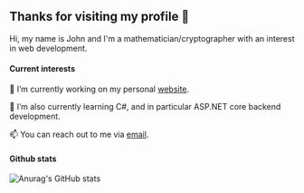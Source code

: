 ## Thanks for visiting my profile 👋

Hi, my name is John and I'm a mathematician/cryptographer with an interest in web development.

#### Current interests

🔭 I’m currently working on my personal [website](https://jwmdykes.ca/). 

🌱 I’m also currently learning C#, and in particular ASP.NET core backend development. 

📫 You can reach out to me via [email](mailto:98johndykes@gmail.com).

<!--
**jwmdykes/jwmdykes** is a ✨ _special_ ✨ repository because its `README.md` (this file) appears on your GitHub profile.

Here are some ideas to get you started:

- 🔭 I’m currently working on ...
- 🌱 I’m currently learning ...
- 👯 I’m looking to collaborate on ...
- 🤔 I’m looking for help with ...
- 💬 Ask me about ...
- 📫 How to reach me: ...
- 😄 Pronouns: ...
- ⚡ Fun fact: ...
-->

#### Github stats

![Anurag's GitHub stats](https://github-readme-stats.vercel.app/api?username=jwmdykes&show_icons=true&theme=transparent)
